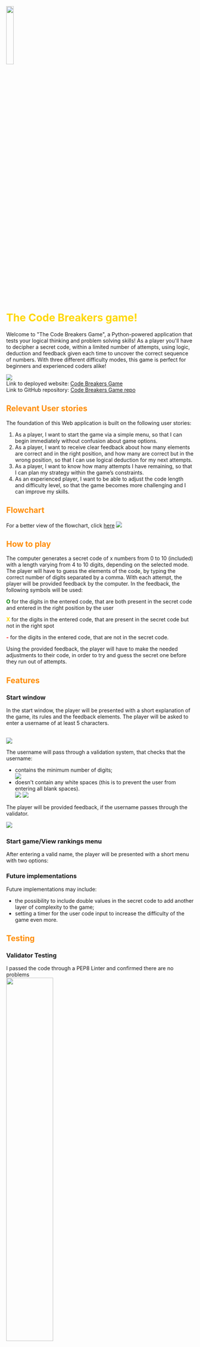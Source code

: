 <img src="assets/images-for-README/Code-Breakers-Game-Logo.png" style="width: 20%">

<h1 style="color: gold">The Code Breakers game!</h1>
<p>Welcome to "The Code Breakers Game", a Python-powered application that tests your logical thinking and problem solving skills! As a player you'll have to decipher a secret code, within a limited number of attempts, using logic, deduction and feedback given each time to uncover the correct sequence of numbers. With three different difficulty modes, this game is perfect for beginners and experienced coders alike!</p>
<img src="assets/images-for-README/am-I-responsive.PNG">
<br>
Link to deployed website: <a href="https://code-breakers-game-cc7884debcdc.herokuapp.com/" target="_blank">Code Breakers Game</a><br>
Link to GitHub repository: <a href="https://github.com/DR-developer98/Code-Breakers-Game---3rd-CI-Portfolio-Project-Python-" target="_blank">Code Breakers Game repo</a>
<h2 style="color: darkorange">Relevant User stories</h2>
<p>The foundation of this Web application is built on the following user stories:</p>
<ol>
<li id="US1">As a player, I want to start the game via a simple menu, so that I can begin immediately without confusion about game options.</li>
<li id="US2">As a player, I want to receive clear feedback about how many elements are correct and in the right position, and how many are correct but in the wrong position, so that I can use logical deduction for my next attempts.
</li>
<li id="US3">As a player, I want to know how many attempts I have remaining, so that I can plan my strategy within the game’s constraints.</li>
<li id="US4">As an experienced player, I want to be able to adjust the code length and difficulty level, so that the game becomes more challenging and I can improve my skills.
</li>
</ol>

<h2 style="color: darkorange">Flowchart</h2>
<p>For a better view of the flowchart, click <a href="assets/images-for-README/Codebreakers Game-flowchart.png" target="_blank">here</a>
<img src="assets/images-for-README/Codebreakers Game-flowchart.png">

<h2 style="color: darkorange">How to play</h2>
<p>The computer generates a secret code of x numbers from 0 to 10 (included) with a length varying from 4 to 10 digits, depending on the selected mode. The player will have to guess the elements of the code, by typing the correct number of digits separated by a comma.
With each attempt, the player will be provided feedback by the computer. In the feedback, the following symbols will be used:</p>

<p><strong style="color: green">O</strong> for the digits in the entered code, that are both present in the secret code and entered in the right position by the user</p>
<p><strong style="color: gold">X</strong> for the digits in the entered code, that are present in the secret code but not in the right spot</p>
<p><strong style="color: red">-</strong> for the digits in the entered code, that are not in the secret code.</p>
Using the provided feedback, the player will have to make the needed adjustments to their code, in order to try and guess the secret one before they run out of attempts.

<h2 style="color: darkorange">Features</h2>
<h3>Start window</h3>
<p>In the start window, the player will be presented with a short explanation of the game, its rules and the feedback elements.
The player will be asked to enter a username of at least 5 characters.</p>
<br>
<img src="assets/images-for-README/start-program-view.PNG">
<br>
<p>The username will pass through a validation system, that checks that the username:</p>
<ul>
<li>contains the minimum number of digits;</li>
<img src="assets/images-for-README/username-containing-fewer-ch-than-5.PNG">
<li>doesn't contain any white spaces (this is to prevent the user from entering all blank spaces).</li>
<img src="assets/images-for-README/username-containing-only-blank-spaces.PNG">
<img src="assets/images-for-README/username-containing-some-blank-spaces.PNG">
</ul>
<p>The player will be provided feedback, if the username passes through the validator.</p>
<img src="assets/images-for-README/entered-username-is-valid.PNG">
<img >
<h3>Start game/View rankings menu</h3>
<p>After entering a valid name, the player will be presented with a short menu with two options:</p>
<ol></ol>

<h3>Future implementations</h3>
<p>Future implementations may include:</p>
<ul>
<li>the possibility to include double values in the secret code to add another layer of complexity to the game;</li>
<li>setting a timer for the user code input to increase the difficulty of the game even more.</li>
</ul>

<h2 style="color: darkorange">Testing</h2>
<h3>Validator Testing</h3>
I passed the code through a PEP8 Linter and confirmed there are no problems
<br>
<img src="assets/images-for-README/PEP8-validator-result.PNG" style="width: 50%">
<h3>Manual testing</h3>
<table>
<tr>
<th style="color: gold">Action</th>
<th style="color: gold">Expected behaviour</th>
<th style="color: gold">Pass/Fail</th>
</tr>
</table>
<h3>Fixed bugs</h3>
<ul>
<li>The program was originating two different secret codes and was prompting the user to input their guess twice. This was caused by the generate_secret_code(mode) and input_guessed_code(gen_code, digits, attempts) being called twice. Since both functions return a tuple with three variables, I had to unpack them in order to access the variables that I had to pass as arguments to the input_guessed_code function.
At the beginning I used the following solution:</li>

<img src="assets/images-for-README/wrong-approach-to-input-guessed-code.PNG">

but then I understood that I was in fact calling the functions twice.
This was solved by:
1. merging the function that was handling the input of the user's guess and that, which was responsible for the validation of the entered code. The new function became check_guessed_code_against_secret_one(gen_code, digits, attempts);
2. unpacking the tuple with the returned variables from the function "generate_secret_code(mode)" (as *args) directly when defining the "feedback" variable within the "main()" function.

<p style="color: gold; font-weight: bold">Tuple with returned variables from generate_secret_code function</p>
<img src="assets/images-for-README/tuple-w-returned-vars-gen-secret-code-func.PNG">
<p style="color: gold; font-weight: bold">Unpacking tuple when defining feedback variable/calling check_guessed_code_against_secret_one function</p>
<img src="assets/images-for-README/unpacking-returned-results-in-cgcasc-function.PNG">

<li>At some point the program was seemingly swapping number_of_attempts with number_of_digits. This was caused by the order, in which I had mentioned the parameters inside the brackets of the check_guessed_code_against_secret_one(gen_code, attempts, digits) function, so when unpacking the tuple with the returned variables from the generated_code variable, the number_of_attempts and number_of_digits were being assigned respectively to digits and to attempts. This was simply fixed by changing the order of the parameters to (gen_code, digits, attempts).</li><br>

<li>When implementing colorama to add colour to the feedback elements (O, X and -), the terminal was returning something like:</li>
<br>
<em>"here is your feedback: ['\x1b[32mO\x1b[0m', '\x1b[33mX\x1b[0m', '\x1b[33mX\x1b[0m', '\x1b[33mX\x1b[0m']"</em>
<br>
<br>
This was caused by the feedback being provided to the user in the form of a list of strings.
To fix this, I used the .join method like in the example here below, to turn the list into one single string, where the colours where rendered correctly. CREDIT: <a href="https://copilot.microsoft.com/" target="_blank">Microsoft Copilot</a>
<br>
<img src="assets/images-for-README/here-is-your-feedback.PNG">
</ul>

<h2 style="color: darkorange">Deployment</h2>
<p>This project was deployed using Code Institute's mock terminal for Heroku.</p>
<p>In order to deploy this game, follow these steps:</p>
<ol>
<li>Fork or clone this repository</li>
<li>Create a new Heroku app</li>
<li>Set the buildbacks to Python and NodeJS in that order</li>
<li>Link the Heroku App to the repository</li>
<li>Click on Deploy</li>
</ol>

<h2 style="color: darkorange">Credits</h2>
<h3>Content</h3>
<ul>
<li>For the code to exclude double values in the secret code (generate_secret_code function), I consulted <a href="https://www.geeksforgeeks.org/python-random-sample-function/" target="_blank">geeksforgeeks</a></li>

<img src="assets/images-for-README/exclude-double-values-secret-code.PNG">

<li>The suggestion to use the colorama library to add colours to the error messages and the feedback components was given to me by my mentor, Dick Vlaanderen. For its correct usage in the code, <a href="https://pypi.org/project/colorama/" target="_blank">https://pypi.org/project/colorama/</a> was consulted.</li>
</ul>
<h3>Used technologies</h3>
<ul>
<li>This entire App was developped using Python</li>
<li><a href="https://copilot.microsoft.com/" target="_blank">Microsoft Copilot</a> was used to create the logo of this app (see top of this README file)</li>
</ul>
<h3>Media</h3>
All used screenshots were taken from my own devices

